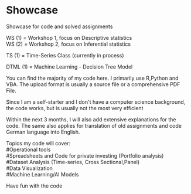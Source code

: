 # Showcase
Showcase for code and solved assignments

WS (1) = Workshop 1, focus on Descriptive statistics                                                                                                                  
WS (2) = Workshop 2, focus on Inferential statistics

TS (1) = Time-Series Class (currently in process)

DTML (1) = Machine Learning - Decision Tree Model


You can find the majority of my code here. I primarily use R,Python and VBA.
The upload format is usually a source file or a comprehensive PDF File.

Since I am a self-starter and I don't have a computer science background, the code works, but is usually not the most very efficient 

Within the next 3 months, I will also add extensive explanations for the code.
The same also applies for translation of old assignments and code German language into English.

Topics my code will cover:                                                                                                                                                  
#Operational tools                                                                                                                          
#Spreadsheets and Code for private investing (Portfolio analysis)                                                                                                                                                              
#Dataset Analysis (Time-series, Cross Sectional,Panel)                                                                                           
#Data Visualization                                                                                                                       
#Machine Learning/AI Models                                                                                                                   

Have fun with the code

